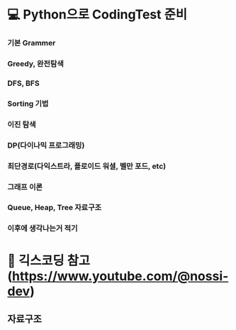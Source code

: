 # 💻 Python으로 CodingTest 준비

### 기본 Grammer
### Greedy, 완전탐색
### DFS, BFS
### Sorting 기법
### 이진 탐색
### DP(다이나믹 프로그래밍)
### 최단경로(다익스트라, 플로이드 워셜, 벨만 포드, etc)
### 그래프 이론
### Queue, Heap, Tree 자료구조
### 이후에 생각나는거 적기

# 📝 긱스코딩 참고(https://www.youtube.com/@nossi-dev)
## 자료구조